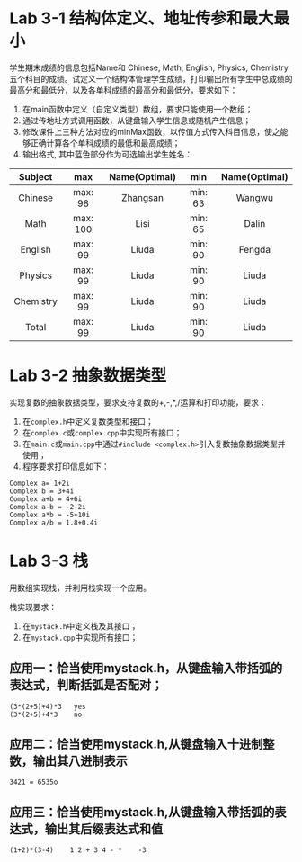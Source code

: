 # Lab 3-1 结构体定义、地址传参和最大最小

  学生期末成绩的信息包括Name和 Chinese, Math, English, Physics, Chemistry五个科目的成绩。试定义一个结构体管理学生成绩，打印输出所有学生中总成绩的最高分和最低分，以及各单科成绩的最高分和最低分，要求如下：
 1. 在main函数中定义（自定义类型）数组，要求只能使用一个数组；
 2. 通过传地址方式调用函数，从键盘输入学生信息或随机产生信息；
 3. 修改课件上三种方法对应的minMax函数，以传值方式传入科目信息，使之能够正确计算各个单科成绩的最低和最高成绩；
 4. 输出格式, 其中蓝色部分作为可选输出学生姓名：

| Subject | max | Name(Optimal) | min | Name(Optimal) |
| :-----: | :-: | :-----------: | :-: | :-----------: |
| Chinese | max: 98 | Zhangsan | min: 63 |Wangwu |
| Math | max: 100 | Lisi | min: 65 | Dalin |
| English | max: 99 | Liuda | min: 90 | Fengda |
| Physics | max: 99 | Liuda | min: 90 | Liuda |
| Chemistry | max: 99 | Liuda | min: 90 | Liuda |
| Total | max: 99 | Liuda | min: 90 | Liuda |

# Lab 3-2  抽象数据类型

实现复数的抽象数据类型，要求支持复数的+,-,\*,/运算和打印功能，要求：
1. 在`complex.h`中定义复数类型和接口；
2. 在`complex.c`或`complex.cpp`中实现所有接口；
3. 在`main.c`或`main.cpp`中通过`#include <complex.h>`引入复数抽象数据类型并使用；
4. 程序要求打印信息如下：
```
Complex a= 1+2i
Complex b = 3+4i
Complex a+b = 4+6i
Complex a-b = -2-2i
Complex a*b = -5+10i
Complex a/b = 1.8+0.4i
```

# Lab 3-3 栈

用数组实现栈，并利用栈实现一个应用。

栈实现要求：
1. 在`mystack.h`中定义栈及其接口；
2. 在`mystack.cpp`中实现所有接口；

## 应用一：恰当使用mystack.h，从键盘输入带括弧的表达式，判断括弧是否配对；
```
(3*(2+5)+4)*3   yes
(3*(2+5)+4*3    no
```

## 应用二：恰当使用mystack.h,从键盘输入十进制整数，输出其八进制表示
```
3421 = 6535o
```
## 应用三：恰当使用mystack.h,从键盘输入带括弧的表达式，输出其后缀表达式和值
```
(1+2)*(3-4)    1 2 + 3 4 - *    -3
```
